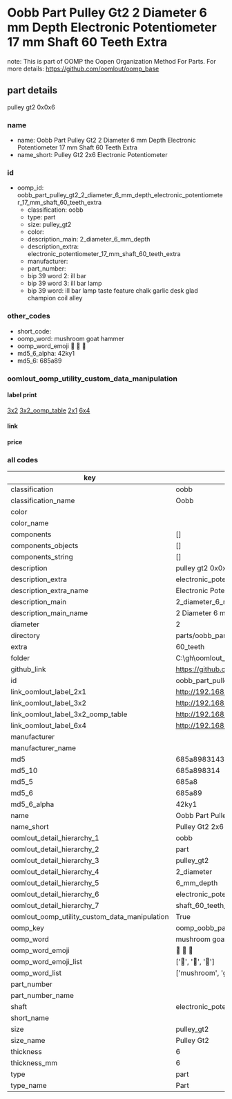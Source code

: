 # Oobb Part Pulley Gt2 2 Diameter 6 mm Depth Electronic Potentiometer 17 mm Shaft 60 Teeth Extra  

note: This is part of OOMP the Oopen Organization Method For Parts. For more details: https://github.com/oomlout/oomp_base

##  part details
  



pulley gt2 0x0x6



### name
* name: Oobb Part Pulley Gt2 2 Diameter 6 mm Depth Electronic Potentiometer 17 mm Shaft 60 Teeth Extra
* name_short: Pulley Gt2 2x6 Electronic Potentiometer
### id
* oomp_id: oobb_part_pulley_gt2_2_diameter_6_mm_depth_electronic_potentiometer_17_mm_shaft_60_teeth_extra
  * classification: oobb
  * type: part
  * size: pulley_gt2
  * color: 
  * description_main: 2_diameter_6_mm_depth
  * description_extra: electronic_potentiometer_17_mm_shaft_60_teeth_extra
  * manufacturer: 
  * part_number: 
  * bip 39 word 2: ill bar
  * bip 39 word 3: ill bar lamp
  * bip 39 word: ill bar lamp taste feature chalk garlic desk glad champion coil alley

### other_codes
* short_code: 
* oomp_word: mushroom goat hammer
* oomp_word_emoji :mushroom: :goat: :hammer:
* md5_6_alpha: 42ky1
* md5_6: 685a89






### oomlout_oomp_utility_custom_data_manipulation
#### label print
[3x2](http://192.168.1.245:1112/?label=oomp%2042ky1)
[3x2_oomp_table](http://192.168.1.108:1112/?label=oomp%2042ky1)
[2x1](http://192.168.1.242:1112/?label=oomp%2042ky1)
[6x4](http://192.168.1.55:1112/?label=oomp%2042ky1)    

#### link

                              

#### price







### all codes 
| key | value |  
| --- | --- |  
| classification | oobb |  
| classification_name | Oobb |  
| color |  |  
| color_name |  |  
| components | [] |  
| components_objects | [] |  
| components_string | [] |  
| description | pulley gt2 0x0x6 |  
| description_extra | electronic_potentiometer_17_mm_shaft_60_teeth_extra |  
| description_extra_name | Electronic Potentiometer 17 mm Shaft 60 Teeth Extra |  
| description_main | 2_diameter_6_mm_depth |  
| description_main_name | 2 Diameter 6 mm Depth |  
| diameter | 2 |  
| directory | parts/oobb_part_pulley_gt2_2_diameter_6_mm_depth_electronic_potentiometer_17_mm_shaft_60_teeth_extra |  
| extra | 60_teeth |  
| folder | C:\gh\oomlout_oobb_version_4_generated_parts\things\oobb_part_pulley_gt2_2_diameter_6_mm_depth_electronic_potentiometer_17_mm_shaft_60_teeth_extra |  
| github_link | https://github.com/oomlout/oomlout_oomp_part_src/tree/main/parts/oobb_part_pulley_gt2_2_diameter_6_mm_depth_electronic_potentiometer_17_mm_shaft_60_teeth_extra |  
| id | oobb_part_pulley_gt2_2_diameter_6_mm_depth_electronic_potentiometer_17_mm_shaft_60_teeth_extra |  
| link_oomlout_label_2x1 | http://192.168.1.242:1112/?label=oomp%2042ky1 |  
| link_oomlout_label_3x2 | http://192.168.1.245:1112/?label=oomp%2042ky1 |  
| link_oomlout_label_3x2_oomp_table | http://192.168.1.108:1112/?label=oomp%2042ky1 |  
| link_oomlout_label_6x4 | http://192.168.1.55:1112/?label=oomp%2042ky1 |  
| manufacturer |  |  
| manufacturer_name |  |  
| md5 | 685a8983143bebf897aa1de2f9849b87 |  
| md5_10 | 685a898314 |  
| md5_5 | 685a8 |  
| md5_6 | 685a89 |  
| md5_6_alpha | 42ky1 |  
| name | Oobb Part Pulley Gt2 2 Diameter 6 mm Depth Electronic Potentiometer 17 mm Shaft 60 Teeth Extra |  
| name_short | Pulley Gt2 2x6 Electronic Potentiometer |  
| oomlout_detail_hierarchy_1 | oobb |  
| oomlout_detail_hierarchy_2 | part |  
| oomlout_detail_hierarchy_3 | pulley_gt2 |  
| oomlout_detail_hierarchy_4 | 2_diameter |  
| oomlout_detail_hierarchy_5 | 6_mm_depth |  
| oomlout_detail_hierarchy_6 | electronic_potentiometer_17_mm |  
| oomlout_detail_hierarchy_7 | shaft_60_teeth_extra |  
| oomlout_oomp_utility_custom_data_manipulation | True |  
| oomp_key | oomp_oobb_part_pulley_gt2_2_diameter_6_mm_depth_electronic_potentiometer_17_mm_shaft_60_teeth_extra |  
| oomp_word | mushroom goat hammer |  
| oomp_word_emoji | :mushroom: :goat: :hammer: |  
| oomp_word_emoji_list | [':mushroom:', ':goat:', ':hammer:'] |  
| oomp_word_list | ['mushroom', 'goat', 'hammer'] |  
| part_number |  |  
| part_number_name |  |  
| shaft | electronic_potentiometer_17_mm |  
| short_name |  |  
| size | pulley_gt2 |  
| size_name | Pulley Gt2 |  
| thickness | 6 |  
| thickness_mm | 6 |  
| type | part |  
| type_name | Part |  
